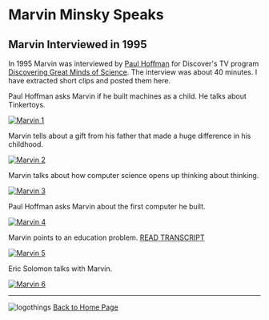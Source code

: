 # Marvin Minsky Speaks

## Marvin Interviewed in 1995

In 1995 Marvin was interviewed by [Paul
Hoffman](https://lsc.org/about-us/executive-staff) for Discover's TV
program [Discovering Great Minds of
Science](https://www.amazon.com/Best-Great-Minds-Science-VHS/dp/157523453X). The
interview was about 40 minutes. I have extracted short clips and
posted them here.

Paul Hoffman asks Marvin if he built machines as a child. He talks
about Tinkertoys.

[![Marvin 1](./images/video36.png)](https://youtu.be/dfKRNHRyD64)

Marvin tells about a gift from his father that made a huge difference
in his childhood.

[![Marvin 2](./images/video37.png)](https://youtu.be/TkHu5NDbiTA)

Marvin talks about how computer science opens up thinking about thinking.

[![Marvin 3](./images/video38.png)](https://youtu.be/0V_1CEOnizY)

Paul Hoffman asks Marvin about the first computer he built.

[![Marvin 4](./images/video39.png)](https://youtu.be/yZRQQl8mA0c)

Marvin points to an education problem. [READ TRANSCRIPT](Video-Transcripts.md#Education-Theory)

[![Marvin 5](./images/video40.png)](https://youtu.be/S72xF3gd-mI)

Eric Solomon talks with Marvin.

[![Marvin 6](./images/video41.png)](https://player.vimeo.com/video/34909900)

----

![logothings](./images/logo-shadow-40.png) [Back to Home Page](Home.md)
